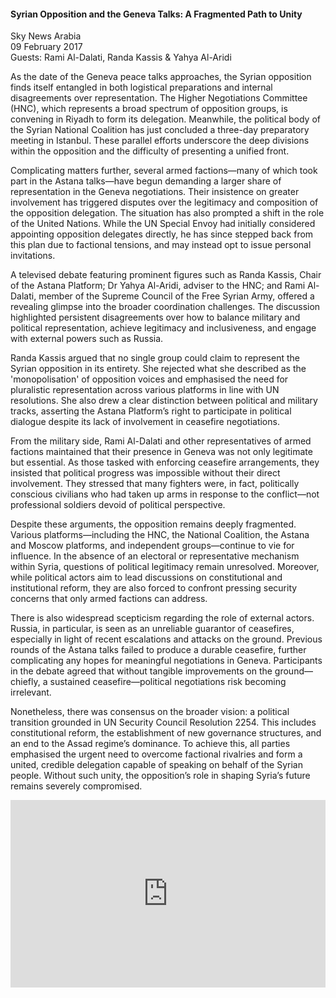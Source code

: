 <h4>Syrian Opposition and the Geneva Talks: A Fragmented Path to Unity</h4>

Sky News Arabia  
09 February 2017  
Guests: Rami Al-Dalati, Randa Kassis & Yahya Al-Aridi

As the date of the Geneva peace talks approaches, the Syrian opposition finds itself entangled in both logistical preparations and internal disagreements over representation. The Higher Negotiations Committee (HNC), which represents a broad spectrum of opposition groups, is convening in Riyadh to form its delegation. Meanwhile, the political body of the Syrian National Coalition has just concluded a three-day preparatory meeting in Istanbul. These parallel efforts underscore the deep divisions within the opposition and the difficulty of presenting a unified front.

Complicating matters further, several armed factions—many of which took part in the Astana talks—have begun demanding a larger share of representation in the Geneva negotiations. Their insistence on greater involvement has triggered disputes over the legitimacy and composition of the opposition delegation. The situation has also prompted a shift in the role of the United Nations. While the UN Special Envoy had initially considered appointing opposition delegates directly, he has since stepped back from this plan due to factional tensions, and may instead opt to issue personal invitations.

A televised debate featuring prominent figures such as Randa Kassis, Chair of the Astana Platform; Dr Yahya Al-Aridi, adviser to the HNC; and Rami Al-Dalati, member of the Supreme Council of the Free Syrian Army, offered a revealing glimpse into the broader coordination challenges. The discussion highlighted persistent disagreements over how to balance military and political representation, achieve legitimacy and inclusiveness, and engage with external powers such as Russia.

Randa Kassis argued that no single group could claim to represent the Syrian opposition in its entirety. She rejected what she described as the 'monopolisation' of opposition voices and emphasised the need for pluralistic representation across various platforms in line with UN resolutions. She also drew a clear distinction between political and military tracks, asserting the Astana Platform’s right to participate in political dialogue despite its lack of involvement in ceasefire negotiations.

From the military side, Rami Al-Dalati and other representatives of armed factions maintained that their presence in Geneva was not only legitimate but essential. As those tasked with enforcing ceasefire arrangements, they insisted that political progress was impossible without their direct involvement. They stressed that many fighters were, in fact, politically conscious civilians who had taken up arms in response to the conflict—not professional soldiers devoid of political perspective.

Despite these arguments, the opposition remains deeply fragmented. Various platforms—including the HNC, the National Coalition, the Astana and Moscow platforms, and independent groups—continue to vie for influence. In the absence of an electoral or representative mechanism within Syria, questions of political legitimacy remain unresolved. Moreover, while political actors aim to lead discussions on constitutional and institutional reform, they are also forced to confront pressing security concerns that only armed factions can address.

There is also widespread scepticism regarding the role of external actors. Russia, in particular, is seen as an unreliable guarantor of ceasefires, especially in light of recent escalations and attacks on the ground. Previous rounds of the Astana talks failed to produce a durable ceasefire, further complicating any hopes for meaningful negotiations in Geneva. Participants in the debate agreed that without tangible improvements on the ground—chiefly, a sustained ceasefire—political negotiations risk becoming irrelevant.

Nonetheless, there was consensus on the broader vision: a political transition grounded in UN Security Council Resolution 2254. This includes constitutional reform, the establishment of new governance structures, and an end to the Assad regime’s dominance. To achieve this, all parties emphasised the urgent need to overcome factional rivalries and form a united, credible delegation capable of speaking on behalf of the Syrian people. Without such unity, the opposition’s role in shaping Syria’s future remains severely compromised.

<p></p>
<center>
<div style="display: flex; justify-content: center; position:relative;width: 100%;height: 300px;"><iframe
    src="https://iframe.mediadelivery.net/embed/460223/d0659cdb-c986-4c2a-97a9-251aadb1614d?autoplay=false&loop=false&muted=false&preload=true&responsive=true"
    loading="lazy" style="border:0;height:100%;width: 520px;"
    allow="accelerometer;gyroscope;autoplay;encrypted-media;picture-in-picture;" allowfullscreen="true"></iframe>
</div>
</center>  
<p></p>
